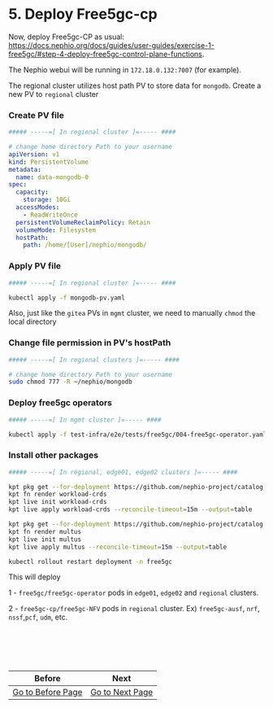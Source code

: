 # 5. Deploy Free5gc-cp
Now, deploy Free5gc-CP as usual: https://docs.nephio.org/docs/guides/user-guides/exercise-1-free5gc/#step-4-deploy-free5gc-control-plane-functions. 

The Nephio webui will be running in `172.18.0.132:7007` (for example). 

The regional cluster utilizes host path PV to store data for `mongodb`. Create a new PV to `regional` cluster

### Create PV file

```yaml
##### -----=[ In regional cluster ]=----- ####

# change home directory Path to your username
apiVersion: v1
kind: PersistentVolume
metadata:
  name: data-mongodb-0
spec:
  capacity:
    storage: 10Gi
  accessModes:
    - ReadWriteOnce
  persistentVolumeReclaimPolicy: Retain
  volumeMode: Filesystem
  hostPath:
    path: /home/[User]/nephio/mongodb/
```

### Apply PV file

```bash
##### -----=[ In regional cluster ]=----- ####

kubectl apply -f mongodb-pv.yaml
```

Also, just like the `gitea` PVs in `mgmt` cluster, we need to manually `chmod` the local directory

### Change file permission in PV's hostPath

```bash
##### -----=[ In regional clusters ]=----- ####

# change home directory Path to your username
sudo chmod 777 -R ~/nephio/mongodb
 ```

### Deploy free5gc operators

```bash
##### -----=[ In mgmt cluster ]=----- ####

kubectl apply -f test-infra/e2e/tests/free5gc/004-free5gc-operator.yaml
```

### Install other packages

```bash
##### -----=[ In regional, edge01, edge02 clusters ]=----- ####

kpt pkg get --for-deployment https://github.com/nephio-project/catalog.git/nephio/core/workload-crds@main
kpt fn render workload-crds
kpt live init workload-crds
kpt live apply workload-crds --reconcile-timeout=15m --output=table

kpt pkg get --for-deployment https://github.com/nephio-project/catalog.git/infra/capi/multus@main
kpt fn render multus
kpt live init multus
kpt live apply multus --reconcile-timeout=15m --output=table

kubectl rollout restart deployment -n free5gc
```

This will deploy

1 -  `free5gc/free5gc-operator` pods in `edge01`, `edge02` and `regional` clusters.

2 -  `free5gc-cp/free5gc-NFV` pods in `regional` cluster. Ex) `free5gc-ausf`, `nrf`, `nssf`,`pcf`, `udm`, etc.


<br></br>
---
|Before|Next|
|--|--|
|[ Go to Before Page](4_configure_network_topology.md) | [ Go to Next Page ](6_deploy_upf_amf_smf.md)|